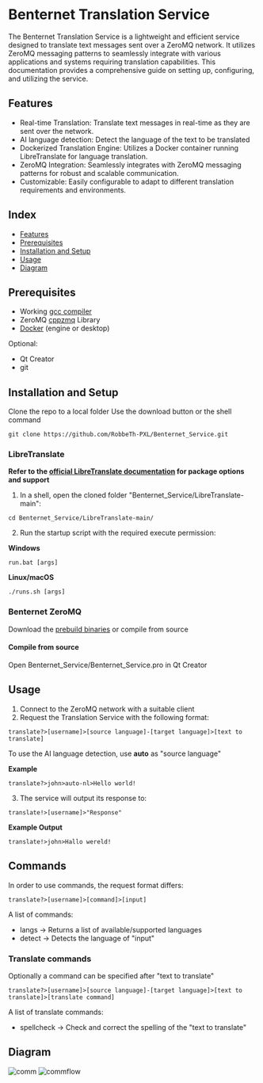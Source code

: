 # Benternet Translation Service

The Benternet Translation Service is a lightweight and efficient service designed to translate text messages sent over a ZeroMQ network. It utilizes ZeroMQ messaging patterns to seamlessly integrate with various applications and systems requiring translation capabilities. This documentation provides a comprehensive guide on setting up, configuring, and utilizing the service.

## Features

- Real-time Translation: Translate text messages in real-time as they are sent over the network.
- AI language detection: Detect the language of the text to be translated
- Dockerized Translation Engine: Utilizes a Docker container running LibreTranslate for language translation.
- ZeroMQ Integration: Seamlessly integrates with ZeroMQ messaging patterns for robust and scalable communication.
- Customizable: Easily configurable to adapt to different translation requirements and environments.

## Index

- [Features](#features)
- [Prerequisites](#prerequisites)
- [Installation and Setup](#installation-and-setup)
- [Usage](#usage)
- [Diagram](#diagram)

## Prerequisites

- Working [gcc compiler](https://gcc.gnu.org/)
- ZeroMQ [cppzmq](https://github.com/zeromq/cppzmq) Library
- [Docker](https://docs.docker.com/get-docker/) (engine or desktop)

Optional:
- Qt Creator
- git

## Installation and Setup

Clone the repo to a local folder
Use the download button or the shell command
```shell
git clone https://github.com/RobbeTh-PXL/Benternet_Service.git

```

### LibreTranslate

**Refer to the [official LibreTranslate documentation](https://github.com/LibreTranslate/LibreTranslate) for package options and support**

1. In a shell, open the cloned folder "Benternet_Service/LibreTranslate-main":

```shell
cd Benternet_Service/LibreTranslate-main/
```

2. Run the startup script with the required execute permission:

**Windows**
```shell
run.bat [args]
```

**Linux/macOS**
```shell
./runs.sh [args]
```

### Benternet ZeroMQ

Download the [prebuild binaries]() or compile from source

#### Compile from source

Open Benternet_Service/Benternet_Service.pro in Qt Creator

## Usage

1. Connect to the ZeroMQ network with a suitable client
2. Request the Translation Service with the following format:
```shell
translate?>[username]>[source language]-[target language]>[text to translate]
```
To use the AI language detection, use **auto** as "source language"

**Example**
```shell
translate?>john>auto-nl>Hello world!
```

3. The service will output its response to:
```shell
translate!>[username]>"Response"
```

**Example Output**
```shell
translate!>john>Hallo wereld!
```

## Commands

In order to use commands, the request format differs:
```shell
translate?>[username]>[command]>[input]
```

A list of commands:
- langs     -> Returns a list of available/supported languages
- detect    -> Detects the language of "input"

### Translate commands

Optionally a command can be specified after "text to translate"
```shell
translate?>[username]>[source language]-[target language]>[text to translate]>[translate command]
```

A list of translate commands:
- spellcheck  -> Check and correct the spelling of the "text to translate"

## Diagram
![comm](https://github.com/RobbeTh-PXL/Benternet_Service/assets/101119422/64e4c340-5cc3-47c1-b0f9-9b90aa45531f)
![commflow](https://github.com/RobbeTh-PXL/Benternet_Service/assets/101119422/5529a134-eb98-4213-9524-f408cb67ee19)

